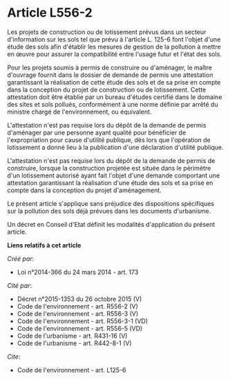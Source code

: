 # Article L556-2

Les projets de construction ou de lotissement prévus dans un secteur d'information sur les sols tel que prévu à l'article L.
125-6 font l'objet d'une étude des sols afin d'établir les mesures de gestion de la pollution à mettre en œuvre pour assurer
la compatibilité entre l'usage futur et l'état des sols.

Pour les projets soumis à permis de construire ou d'aménager, le maître d'ouvrage fournit dans le dossier de demande de
permis une attestation garantissant la réalisation de cette étude des sols et de sa prise en compte dans la conception du
projet de construction ou de lotissement. Cette attestation doit être établie par un bureau d'études certifié dans le domaine
des sites et sols pollués, conformément à une norme définie par arrêté du ministre chargé de l'environnement, ou équivalent.

L'attestation n'est pas requise lors du dépôt de la demande de permis d'aménager par une personne ayant qualité pour
bénéficier de l'expropriation pour cause d'utilité publique, dès lors que l'opération de lotissement a donné lieu à la
publication d'une déclaration d'utilité publique.

L'attestation n'est pas requise lors du dépôt de la demande de permis de construire, lorsque la construction projetée est
située dans le périmètre d'un lotissement autorisé ayant fait l'objet d'une demande comportant une attestation garantissant
la réalisation d'une étude des sols et sa prise en compte dans la conception du projet d'aménagement.

Le présent article s'applique sans préjudice des dispositions spécifiques sur la pollution des sols déjà prévues dans les
documents d'urbanisme.

Un décret en Conseil d'Etat définit les modalités d'application du présent article.

**Liens relatifs à cet article**

_Créé par_:

  - Loi n°2014-366 du 24 mars 2014 - art. 173

_Cité par_:

  - Décret n°2015-1353 du 26 octobre 2015 (V)
  - Code de l'environnement - art. R556-2 (V)
  - Code de l'environnement - art. R556-3 (V)
  - Code de l'environnement - art. R556-3-1 (VD)
  - Code de l'environnement - art. R556-5 (VD)
  - Code de l'urbanisme - art. R431-16 (V)
  - Code de l'urbanisme - art. R442-8-1 (V)

_Cite_:

  - Code de l'environnement - art. L125-6

